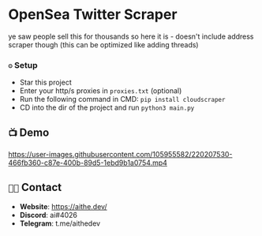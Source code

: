 # OpenSea Twitter Scraper
ye saw people sell this for thousands so here it is - doesn't include address scraper though (this can be optimized like adding threads)

### `⚙️` Setup
- Star this project 
- Enter your http/s proxies in `proxies.txt` (optional)
- Run the following command in CMD: `pip install cloudscraper`
- CD into the dir of the project and run `python3 main.py`

## `📺` Demo
https://user-images.githubusercontent.com/105955582/220207530-466fb360-c87e-400b-89d5-1ebd9b1a0754.mp4

## `🧑‍💻` Contact
- **Website**: https://aithe.dev/
- **Discord**: ai#4026
- **Telegram**: t.me/aithedev
